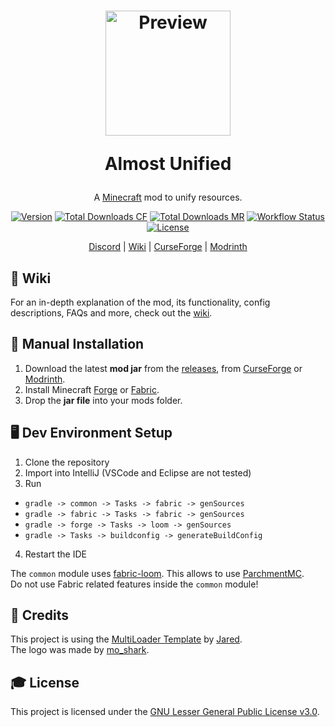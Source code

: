 <h1 align="center">
    <a href="https://github.com/AlmostReliable/almostunified"><img src=https://i.imgur.com/3b7Gjkn.png" alt="Preview" width=200></a>
    <p>Almost Unified</p>
</h1>

<div align="center">

A [Minecraft] mod to unify resources.

[![Version][version_badge]][version_link]
[![Total Downloads CF][total_downloads_cf_badge]][curseforge]
[![Total Downloads MR][total_downloads_mr_badge]][modrinth]
[![Workflow Status][workflow_status_badge]][workflow_status_link]
[![License][license_badge]][license]

[Discord] | [Wiki] | [CurseForge] | [Modrinth]

</div>

## **📖 Wiki**
For an in-depth explanation of the mod, its functionality, config descriptions, FAQs and more, check out the [wiki].

## **🔧 Manual Installation**
1. Download the latest **mod jar** from the [releases], from [CurseForge] or [Modrinth].
2. Install Minecraft [Forge] or [Fabric].
3. Drop the **jar file** into your mods folder.

## **🖥️ Dev Environment Setup**
1. Clone the repository
2. Import into IntelliJ (VSCode and Eclipse are not tested)
3. Run
  - `gradle -> common -> Tasks -> fabric -> genSources`
  - `gradle -> fabric -> Tasks -> fabric -> genSources`
  - `gradle -> forge -> Tasks -> loom -> genSources`
  - `gradle -> Tasks -> buildconfig -> generateBuildConfig`
4. Restart the IDE

The `common` module uses [fabric-loom]. This allows to use [ParchmentMC][parchment].<br>
Do not use Fabric related features inside the `common` module!

## **💚 Credits**
This project is using the [MultiLoader Template] by [Jared].<br>
The logo was made by [mo_shark].

## **🎓 License**
This project is licensed under the [GNU Lesser General Public License v3.0][license].

<!-- Badges -->
[version_badge]: https://img.shields.io/github/v/release/AlmostReliable/almostunified?include_prereleases&style=flat-square
[version_link]: https://github.com/AlmostReliable/almostunified/releases/latest
[total_downloads_cf_badge]: http://cf.way2muchnoise.eu/full_633823.svg?badge_style=flat
[total_downloads_mr_badge]: https://img.shields.io/modrinth/dt/sdaSaQEz?color=5da545&label=Modrinth&style=flat-square
[workflow_status_badge]: https://img.shields.io/github/actions/workflow/status/AlmostReliable/almostunified/build.yml?branch=1.19&style=flat-square
[workflow_status_link]: https://github.com/AlmostReliable/almostunified/actions
[license_badge]: https://img.shields.io/github/license/AlmostReliable/almostunified?style=flat-square

<!-- Links -->
[minecraft]: https://www.minecraft.net/
[discord]: https://discord.com/invite/ThFnwZCyYY
[wiki]: https://github.com/AlmostReliable/almostunified/wiki
[curseforge]: https://www.curseforge.com/minecraft/mc-mods/almost-unified
[modrinth]: https://modrinth.com/mod/almost-unified
[releases]: https://github.com/AlmostReliable/almostunified/releases
[forge]: http://files.minecraftforge.net/
[fabric]: https://fabricmc.net/
[fabric-loom]: https://github.com/FabricMC/fabric-loom
[parchment]: https://parchmentmc.org/
[multiLoader template]: https://github.com/jaredlll08/MultiLoader-Template
[jared]: https://github.com/jaredlll08
[mo_shark]: https://www.curseforge.com/members/mo_shark
[license]: LICENSE

